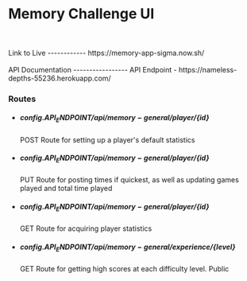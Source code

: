 Memory Challenge UI
======================
   <br />
   <br />
Link to Live
------------
https://memory-app-sigma.now.sh/   
   <br />
   <br />
API Documentation
-----------------
API Endpoint - https://nameless-depths-55236.herokuapp.com/


  ### Routes ###


  * ##### ${config.API_ENDPOINT}/api/memory-general/player/${id}
    POST
    Route for setting up a player's default statistics
  
  * ##### ${config.API_ENDPOINT}/api/memory-general/player/${id}
    PUT
    Route for posting times if quickest, as well as updating games played and total time played
  
  * ##### ${config.API_ENDPOINT}/api/memory-general/player/${id}
    GET
    Route for acquiring player statistics
  
  * ##### ${config.API_ENDPOINT}/api/memory-general/experience/${level}
    GET
    Route for getting high scores at each difficulty level. Public 
  
  
  
